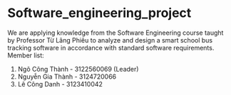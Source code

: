 # Software_engineering_project
We are applying knowledge from the Software Engineering course taught by Professor Từ Lãng Phiêu to analyze and design a smart school bus tracking software in accordance with standard software requirements.
Member list:
1. Ngô Công Thành - 3122560069 (Leader)
2. Nguyễn Gia Thành - 3124720066
3. Lê Công Danh - 3123410042
